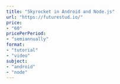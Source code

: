 ```yaml
---
title: "Skyrocket in Android and Node.js"
url: "https://futurestud.io/"
price: 
- "60"
pricePerPeriod: 
- "semiannually"
format: 
- "tutorial"
- "video"
subject: 
- "android"
- "node"
---
```

